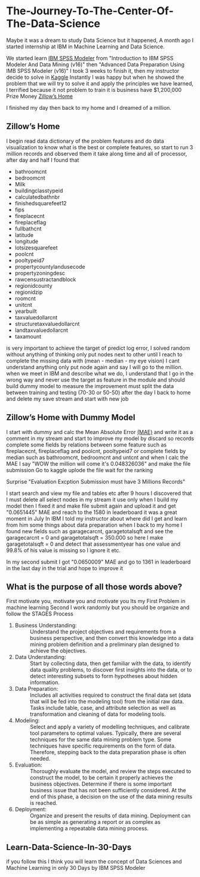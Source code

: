 # The-Journey-To-The-Center-Of-The-Data-Science
Maybe it was a dream to study Data Science but it happened, A month ago I started internship at IBM in Machine Learning and Data Science.

We started learn <a href="https://www.ibm.com/us-en/marketplace/spss-modeler">IBM SPSS Modeler</a> from "Introduction to IBM SPSS Modeler And Data Mining (v16)" then "Advanced Data Preparation Using IMB SPSS Modeler (v16)"
I took 3 weeks to finish it, then my instructor decide to solve in <a href="https://www.kaggle.com/">Kaggle</a> Instantly I was happy
but when he showed the problem that we will try to solve it and apply the principles we have learned, I terrified because it not problem 
to train it is business have $1,200,000 Prize Money <a href="https://www.kaggle.com/c/zillow-prize-1"> Zillow’s Home</a>

I finished my day then back to my home and I dreamed of a million.

## Zillow’s Home
I begin read data dictionary of the problem features and do data visualization to know what is the best or complete features, so start to run 3 million records and observed them it take along time and all of processor, after day and half I found that 
<ul>
  <li>bathroomcnt</li>
  <li>bedroomcnt</li>
  <li>Milk</li>
  <li>buildingclasstypeid</li>
  <li>calculatedbathnbr</li>
  <li>finishedsquarefeet12</li>
  <li>fips</li>
  <li>fireplacecnt</li>
  <li>fireplaceflag</li>
  <li>fullbathcnt</li>
  <li>latitude</li>
  <li>longitude</li>
  <li>lotsizesquarefeet</li>
  <li>poolcnt</li>
  <li>pooltypeid7</li>
  <li>propertycountylandusecode</li>
  <li>propertyzoningdesc</li>
  <li>rawcensustractandblock</li>
  <li>regionidcounty</li>
  <li>regionidzip</li>
  <li>roomcnt</li>
  <li>unitcnt</li>
  <li>yearbuilt</li>
  <li>taxvaluedollarcnt</li>
  <li>structuretaxvaluedollarcnt</li>
  <li>landtaxvaluedollarcnt</li>
  <li>taxamount</li>
</ul>
is very important to achieve the target of predict log error, I solved random without anything of thinking only put nodes next to 
other until I reach to complete the missing data with (mean - median - my eye vision) I cant understand anything only put node again and
say I will go to the million.
when we meet in IBM and describe what we do, I understand that I go in the wrong way and never use the target as feature in the module and should build dummy model to measure the improvement must split the data between training and testing (70-30 or 50-50) after the day I back to home and delete my save stream and start with new job

## Zillow’s Home with Dummy Model
I start with dummy and calc the Mean Absolute Error <a href="https://en.wikipedia.org/wiki/Mean_absolute_error">(MAE)</a> and write it as a comment in my stream and start to improve my model by discard so records complete some fields by relations between some feature such as fireplacecnt, fireplaceflag and poolcnt, pooltypeid7 or complete fields by median such as bathroomcnt, bedroomcnt and untcnt
and when I calc the MAE I say "WOW the million will come it's 0.048326036" and make the file submission Go to kaggle  uplode the file wait for the ranking

Surprise "Evaluation Excption Submission must have 3 Millions Records"

I start search and view my file and tables etc after 9 hours I discovered that I must delete all select nodes in my stream it use only when I build my model then I fixed it and make file submit again and upload it and get "0.0651445" MAE and reach to the 1580 in leaderboard it was a great moment in July 
In IBM I told my instructor about where did I get and learn from him some things about data preparation when I back to my home I found new fields such as garagecarcnt, garagetotalsqft and see the garagecarcnt = 0 and garagetotalsqft = 350.000 so here I make garagetotalsqft = 0 and detect that assessmentyear has one value and 99.8% of his value is missing so I ignore it etc.

In my second submit I got "0.0650009" MAE and go to 1361 in leaderboard in the last day in the trial and hope to improve it

## What is the purpose of all those words above?
First motivate you, motivate you and motivate you Its my First Problem in machine learning
Second I work randomly but you should be organize and follow the STAGES Process
<dl>
  <ol>
    <li>
    	<dt>Business Understanding: </dt>
  		<dd>Understand the project objectives and requirements from a business perspective, and then convert this knowledge into a data mining problem definition and a preliminary plan designed to achieve the objectives.</dd>
    </li>
    <li>
    	<dt>Data Understanding: </dt>
  		<dd>Start by collecting data, then get familiar with the data, to identify data quality problems, to discover first insights into the data, or to detect interesting subsets to form hypotheses about hidden information.</dd>
    </li>
    <li>
    	<dt>Data Preparation: </dt>
  		<dd>Includes all activities required to construct the final data set (data that will be fed into the modeling tool) from the initial raw data. Tasks include table, case, and attribute selection as well as transformation and cleaning of data for modeling tools.</dd>
    </li>
    <li>
    	<dt>Modeling: </dt>
  		<dd>Select and apply a variety of modelling techniques, and calibrate tool parameters to optimal values. Typically, there are several techniques for the same data mining problem type. Some techniques have specific requirements on the form of data. Therefore, stepping back to the data preparation phase is often needed.</dd>
    </li>
    <li>
    	<dt>Evaluation: </dt>
  		<dd>Thoroughly evaluate the model, and review the steps executed to construct the model, to be certain it properly achieves the business objectives. Determine if there is some important business issue that has not been sufficiently considered. At the end of this phase, a decision on the use of the data mining results is reached.</dd>
    </li>
    <li>
    	<dt>Deployment: </dt>
  		<dd>Organize and present the results of data mining. Deployment can be as simple as generating a report or as complex as implementing a repeatable data mining process.</dd>
    </li>
  </ol>
  
  
  ## Learn-Data-Science-In-30-Days
  if you follow this I think you will learn the concept of Data Sciences and Machine Learning in only 30 Days by IBM SPSS Modeler
  
